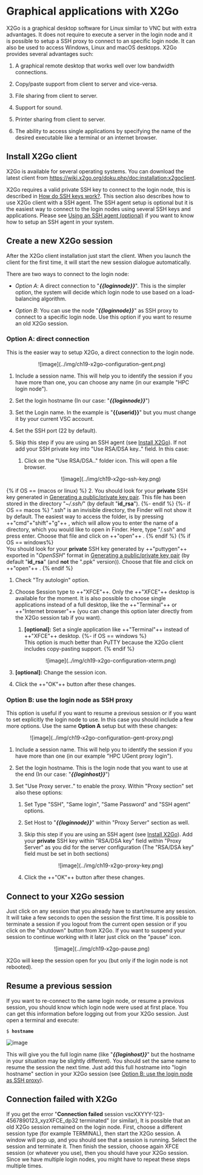 # Graphical applications with X2Go

X2Go is a graphical desktop software for Linux similar to VNC but with
extra advantages. It does not require to execute a server in the login
node and it is possible to setup a SSH proxy to connect to an specific
login node. It can also be used to access Windows, Linux and macOS
desktops. X2Go provides several advantages such:

1.  A graphical remote desktop that works well over low bandwidth
    connections.

2.  Copy/paste support from client to server and vice-versa.

3.  File sharing from client to server.

4.  Support for sound.

5.  Printer sharing from client to server.

6.  The ability to access single applications by specifying the name of
    the desired executable like a terminal or an internet browser.

## Install X2Go client 

X2Go is available for several operating systems. You can download the
latest client from
<https://wiki.x2go.org/doku.php/doc:installation:x2goclient>.

X2Go requires a valid private SSH key to connect to the login node, this
is described in [How do SSH keys work?](../account/#how-do-ssh-keys-work). This section also describes how to use X2Go client
with a SSH agent. The SSH agent setup is optional but it is the easiest
way to connect to the login nodes using several SSH keys and
applications. Please see [Using an SSH agent (optional)](../account/#using-an-ssh-agent-optional) if you want to know how to setup an SSH agent
in your system.

## Create a new X2Go session

After the X2Go client installation just start the client. When you
launch the client for the first time, it will start the new session
dialogue automatically.

There are two ways to connect to the login node:

-   *Option A*: A direct connection to "***{{loginnode}}***". This is the simpler option,
    the system will decide which login node to use based on a
    load-balancing algorithm.

-   *Option B*: You can use the node "***{{loginnode}}***" as SSH proxy to connect to a
    specific login node. Use this option if you want to resume an old
    X2Go session.

### Option A: direct connection

This is the easier way to setup X2Go, a direct connection to the login
node.

<center>
![image](../img/ch19-x2go-configuration-gent.png)
</center>


1.  Include a session name. This will help you to identify the session
    if you have more than one, you can choose any name (in our example
    "HPC login node").

2.  Set the login hostname (In our case: "***{{loginnode}}***")

3.  Set the Login name. In the example is "**{{userid}}**" but you must change it by
    your current VSC account.

4.  Set the SSH port (22 by default).

5.  Skip this step if you are using an SSH agent (see [Install X2Go](./#install-x2go-client)). If not add your
    SSH private key into "Use RSA/DSA key.." field. In this case:

    1.  Click on the "Use RSA/DSA.." folder icon. This will open a file
        browser.

        <center>
        ![image](../img/ch19-x2go-ssh-key.png)
        </center>
{% if OS == (macos or linux) %}
    2.  You should look for your **private** SSH key generated in [Generating a public/private key pair](../account/#generating-a-publicprivate-key-pair). This file has
        been stored in the directory "*~/.ssh/*" (by default "**id_rsa**"). 
{%- endif %}
{%- if OS == macos %}
        ".ssh" is an invisible directory, the Finder will not show it by
        default. The easiest way to access the folder, is by pressing ++"cmd"+"shift"+"g"++ , which will allow you to enter the name of a directory, which
        you would like to open in Finder. Here, type "/.ssh" and press
        enter. Choose that file and click on ++"open"++ . 
{% endif %}
{% if OS == windows%}        
        You should look for your **private** SSH key generated by ++"puttygen"++ exported in "*OpenSSH*" format in [Generating a public/private key pair](../account/#generating-a-publicprivate-key-pair) (by
        default "**id_rsa**" (and **not** the ".ppk" version)). Choose that file and click
        on ++"open"++ .
{% endif %}

1.  Check "Try autologin" option.

2.  Choose Session type to ++"XFCE"++. Only the ++"XFCE"++ desktop is available for the
    moment. It is also possible to choose single applications instead of
    a full desktop, like the ++"Terminal"++ or ++"Internet browser"++ (you can change this option later
    directly from the X2Go session tab if you want).

    1.  **[optional]:** Set a single application like ++"Terminal"++ instead of ++"XFCE"++ desktop. 
{%- if OS == windows %}   
        This option is
        much better than PuTTY because the X2Go client includes
        copy-pasting support.
{% endif %}

        <center>
        ![image](../img/ch19-x2go-configuration-xterm.png)
        </center>

1.  **[optional]:** Change the session icon.

2.  Click the ++"OK"++ button after these changes.

### Option B: use the login node as SSH proxy 

This option is useful if you want to resume a previous session or if you
want to set explicitly the login node to use. In this case you should
include a few more options. Use the same **Option A** setup but with these changes:

<center>
![image](../img/ch19-x2go-configuration-gent-proxy.png)
</center>

1.  Include a session name. This will help you to identify the session
    if you have more than one (in our example "HPC UGent proxy login").

2.  Set the login hostname. This is the login node that you want to use
    at the end (In our case: "***{{loginhost}}***")

3.  Set "Use Proxy server.." to enable the proxy. Within "Proxy section"
    set also these options:

    1.  Set Type "SSH", "Same login", "Same Password" and "SSH agent"
        options.

    2.  Set Host to "***{{loginnode}}***" within "Proxy Server" section as well.

    3.  Skip this step if you are using an SSH agent (see [Install X2Go](./#install-x2go-client)). Add your **private**
        SSH key within "RSA/DSA key" field within "Proxy Server" as you
        did for the server configuration (The "RSA/DSA key" field must
        be set in both sections)

        <center>
        ![image](../img/ch19-x2go-proxy-key.png)
        </center>

    4.  Click the ++"OK"++ button after these changes.

## Connect to your X2Go session 

Just click on any session that you already have to start/resume any
session. It will take a few seconds to open the session the first time.
It is possible to terminate a session if you logout from the current
open session or if you click on the "shutdown" button from X2Go. If you
want to suspend your session to continue working with it later just
click on the "pause" icon.

<center>
![image](../img/ch19-x2go-pause.png)
</center>

X2Go will keep the session open for you (but only if the login node is
not rebooted).

## Resume a previous session 

If you want to re-connect to the same login node, or resume a previous
session, you should know which login node were used at first place. You
can get this information before logging out from your X2Go session. Just
open a terminal and execute:

<pre><code>$ <b>hostname</b>
</code></pre>

![image](../img/ch19-x2go-xterm.png)

This will give you the full login name (like "***{{loginhost}}***" but the hostname in your
situation may be slightly different). You should set the same name to
resume the session the next time. Just add this full hostname into
"login hostname" section in your X2Go session (see [Option B: use the login node as SSH proxy](./#option-b-use-the-login-node-as-ssh-proxy)).

## Connection failed with X2Go

If you get the error "**Connection failed** session vscXXYYY-123-4567890123_xyzXFCE_dp32
terminated" (or similar), It is possible that an old X2Go session
remained on the login node. First, choose a different session type (for
example TERMINAL), then start the X2Go session. A window will pop up,
and you should see that a session is running. Select the session and
terminate it. Then finish the session, choose again XFCE session (or
whatever you use), then you should have your X2Go session. Since we have
multiple login nodes, you might have to repeat these steps multiple
times.
